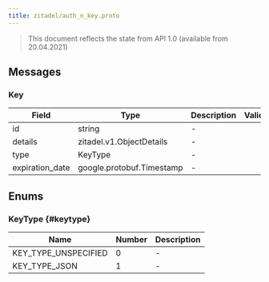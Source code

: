 ```yaml
---
title: zitadel/auth_n_key.proto
---
```

> This document reflects the state from API 1.0 (available from 20.04.2021)




## Messages


### Key



| Field | Type | Description | Validation |
| ----- | ---- | ----------- | ----------- |
| id |  string | - |  |
| details |  zitadel.v1.ObjectDetails | - |  |
| type |  KeyType | - |  |
| expiration_date |  google.protobuf.Timestamp | - |  |






## Enums


### KeyType {#keytype}


| Name | Number | Description |
| ---- | ------ | ----------- |
| KEY_TYPE_UNSPECIFIED | 0 | - |
| KEY_TYPE_JSON | 1 | - |




